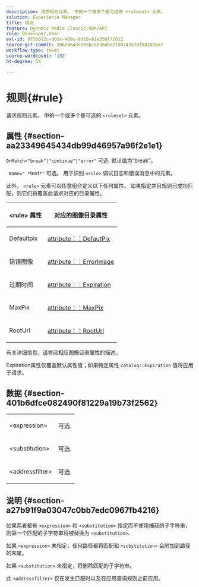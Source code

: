 ```yaml
---
description: 请求规则元素。 中的一个或多个是可选的 <ruleset> 元素。
solution: Experience Manager
title: 规则
feature: Dynamic Media Classic,SDK/API
role: Developer,User
exl-id: 8f56012c-d01c-489c-9d18-91e256f72012
source-git-commit: 206e4643e3926cb85b4be2189743578f88180be7
workflow-type: tm+mt
source-wordcount: '192'
ht-degree: 5%

---
```


# 规则{#rule}

请求规则元素。 中的一个或多个是可选的 `<ruleset>` 元素。

## 属性 {#section-aa23349645434db99d46957a96f2e1e1}

`OnMatch="break"|"continue"|"error"` 可选. 默认值为“break”。

` Name=" *`text`*"` 可选。 用于识别 `<rule>` 调试日志和错误消息中的元素。

此外， `<rule>` 元素可以任意组合定义以下任何属性。 如果指定并且规则已成功匹配，则它们将覆盖此请求对应的目录属性。

<table id="table_AFEFDE61C9ED40019C10D8FE5B16CA23"> 
 <thead> 
  <tr> 
   <th colname="col1" class="entry"> <p>&lt;rule&gt; 属性 </p> </th> 
   <th colname="col2" class="entry"> <p>对应的图像目录属性 </p> </th> 
  </tr> 
 </thead>
 <tbody> 
  <tr> 
   <td colname="col1"> <p> <span class="codeph"> Defaultpix </span> </p> </td> 
   <td colname="col2"> <p> <a href="../../../../../ir-api/material-cat/image-rendering-api-ref/c-ir-material-catalog/c-ir-attributes-reference/r-ir-defaultpix.md#reference-102c98f9b5d24d2aaaeb756653fb0e6f" type="reference" format="dita" scope="local"> attribute：：DefautPix </a> </p> </td> 
  </tr> 
  <tr> 
   <td colname="col1"> <p> <span class="codeph"> 错误图像 </span> </p> </td> 
   <td colname="col2"> <p> <a href="../../../../../ir-api/material-cat/image-rendering-api-ref/c-ir-material-catalog/c-ir-attributes-reference/r-ir-errorimage.md#reference-b58bdaba96074c52802ca8dc54bfe2f0" type="reference" format="dita" scope="local"> attribute：：ErrorImage </a> </p> </td> 
  </tr> 
  <tr> 
   <td colname="col1"> <p> <span class="codeph"> 过期时间 </span> </p> </td> 
   <td colname="col2"> <p> <a href="../../../../../ir-api/material-cat/image-rendering-api-ref/c-ir-material-catalog/c-ir-attributes-reference/r-ir-expiration.md#reference-0f68ad8199c64bd4bc8d27dd78b7d996" type="reference" format="dita" scope="local"> attribute：：Expiration </a> </p> </td> 
  </tr> 
  <tr> 
   <td colname="col1"> <p> <span class="codeph"> MaxPix </span> </p> </td> 
   <td colname="col2"> <p> <a href="../../../../../ir-api/material-cat/image-rendering-api-ref/c-ir-material-catalog/c-ir-attributes-reference/r-ir-maxpix.md#reference-569f186bbc2840a6bd3cffa8ff3e7657" type="reference" format="dita" scope="local"> attribute：：MaxPix </a> </p> </td> 
  </tr> 
  <tr> 
   <td colname="col1"> <p> <span class="codeph"> RootUrl </span> </p> </td> 
   <td colname="col2"> <p> <a href="../../../../../ir-api/material-cat/image-rendering-api-ref/c-ir-material-catalog/c-ir-attributes-reference/r-ir-rooturl.md#reference-b8d706a573814802bd6794223cc78402" type="reference" format="dita" scope="local"> attribute：：RootUrl </a> </p> </td> 
  </tr> 
 </tbody> 
</table>

有关详细信息，请参阅相应图像目录属性的描述。

Expiration属性仅覆盖默认属性值；如果特定属性 `catalog::Expiration` 值将应用于请求。

## 数据 {#section-401b6dfce082490f81229a19b73f2562}

<table id="simpletable_A7E17B52AF754687ACCFFBE747939331"> 
 <tr class="strow"> 
  <td class="stentry"> <p> <span class="codeph"> &lt;expression&gt; </span> </p> </td> 
  <td class="stentry"> <p>可选. </p> </td> 
 </tr> 
 <tr class="strow"> 
  <td class="stentry"> <p> <span class="codeph"> &lt;substitution&gt; </span> </p> </td> 
  <td class="stentry"> <p>可选. </p> </td> 
 </tr> 
 <tr class="strow"> 
  <td class="stentry"> <p> <span class="codeph"> &lt;addressfilter&gt; </span> </p> </td> 
  <td class="stentry"> <p>可选. </p> </td> 
 </tr> 
</table>

## 说明 {#section-a27b91f9a03047c0bb7edc0967fb4216}

如果两者都有 `<expression>` 和 `<substitution>` 指定而不使用捕获的子字符串，则第一个匹配的子字符串将被替换为 `<substitution>`.

如果 `<expression>` 未指定，任何路径都将匹配和 `<substitution>` 会附加到路径的末尾。

如果 `<substitution>` 未指定，将删除匹配的子字符串。

此 `<addressfilter>` 仅在发生匹配时以及在应用查询规则之前应用。
